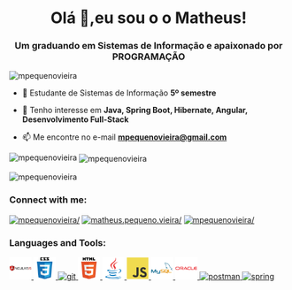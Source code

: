 <h1 align="center">Olá 👋,eu sou o o Matheus!</h1>
<h3 align="center">Um graduando em Sistemas de Informação e apaixonado por PROGRAMAÇÃO</h3>

<p align="left"> <img src="https://komarev.com/ghpvc/?username=mpequenovieira&label=Visitas%20no%20Perfil&color=113979&style=flat" alt="mpequenovieira" /> </p>

- 🌱 Estudante de Sistemas de Informação **5º semestre**

- 💬 Tenho interesse em **Java, Spring Boot, Hibernate, Angular, Desenvolvimento Full-Stack**

- 📫 Me encontre no e-mail **mpequenovieira@gmail.com**

<p><img align="left" src="https://github-readme-stats.vercel.app/api/top-langs?username=mpequenovieira&show_icons=true&theme=dark&hide_border=true&locale=en&layout=compact" alt="mpequenovieira" /></p>

<p>&nbsp;<img align="center" src="https://github-readme-stats.vercel.app/api?username=mpequenovieira&show_icons=true&theme=dark&hide_border=true&cache_seconds=1800&locale=en" alt="mpequenovieira" /></p>

<p><img align="center" src="https://github-readme-streak-stats.herokuapp.com/?user=mpequenovieira&theme=dark" alt="mpequenovieira" /></p>


<h3 align="left">Connect with me:</h3>
<p align="left">
<a href="https://linkedin.com/in/mpequenovieira/" target="blank"><img align="center" src="https://raw.githubusercontent.com/rahuldkjain/github-profile-readme-generator/neutral-icons/src/images/icons/Social/linked-in-alt.svg" alt="mpequenovieira/" height="30" width="40" /></a>
<a href="https://fb.com/matheus.pequeno.vieira/" target="blank"><img align="center" src="https://raw.githubusercontent.com/rahuldkjain/github-profile-readme-generator/neutral-icons/src/images/icons/Social/facebook.svg" alt="matheus.pequeno.vieira/" height="30" width="40" /></a>
<a href="https://instagram.com/mpequenovieira/" target="blank"><img align="center" src="https://raw.githubusercontent.com/rahuldkjain/github-profile-readme-generator/neutral-icons/src/images/icons/Social/instagram.svg" alt="mpequenovieira/" height="30" width="40" /></a>
</p>

<h3 align="left">Languages and Tools:</h3>
<p align="left"> <a href="https://angular.io" target="_blank"> <img src="https://raw.githubusercontent.com/devicons/devicon/master/icons/angularjs/angularjs-original-wordmark.svg" alt="angularjs" width="40" height="40"/> </a> <a href="https://www.w3schools.com/css/" target="_blank"> <img src="https://raw.githubusercontent.com/devicons/devicon/master/icons/css3/css3-original-wordmark.svg" alt="css3" width="40" height="40"/> </a> <a href="https://git-scm.com/" target="_blank"> <img src="https://www.vectorlogo.zone/logos/git-scm/git-scm-icon.svg" alt="git" width="40" height="40"/> </a> <a href="https://www.w3.org/html/" target="_blank"> <img src="https://raw.githubusercontent.com/devicons/devicon/master/icons/html5/html5-original-wordmark.svg" alt="html5" width="40" height="40"/> </a> <a href="https://www.java.com" target="_blank"> <img src="https://raw.githubusercontent.com/devicons/devicon/master/icons/java/java-original.svg" alt="java" width="40" height="40"/> </a> <a href="https://developer.mozilla.org/en-US/docs/Web/JavaScript" target="_blank"> <img src="https://raw.githubusercontent.com/devicons/devicon/master/icons/javascript/javascript-original.svg" alt="javascript" width="40" height="40"/> </a> <a href="https://www.mysql.com/" target="_blank"> <img src="https://raw.githubusercontent.com/devicons/devicon/master/icons/mysql/mysql-original-wordmark.svg" alt="mysql" width="40" height="40"/> </a> <a href="https://www.oracle.com/" target="_blank"> <img src="https://raw.githubusercontent.com/devicons/devicon/master/icons/oracle/oracle-original.svg" alt="oracle" width="40" height="40"/> </a> <a href="https://postman.com" target="_blank"> <img src="https://www.vectorlogo.zone/logos/getpostman/getpostman-icon.svg" alt="postman" width="40" height="40"/> </a> <a href="https://spring.io/" target="_blank"> <img src="https://www.vectorlogo.zone/logos/springio/springio-icon.svg" alt="spring" width="40" height="40"/> </a> </p>
